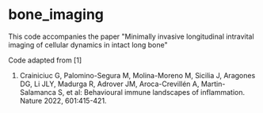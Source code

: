 # bone_imaging

This code accompanies the paper "Minimally invasive longitudinal intravital imaging of cellular dynamics in intact long bone"

Code adapted from [1]

1. Crainiciuc G, Palomino-Segura M, Molina-Moreno M, Sicilia J, Aragones DG, Li JLY, Madurga R, Adrover JM, Aroca-Crevillén A, Martin-Salamanca S, et al: Behavioural immune landscapes of inflammation. Nature 2022, 601:415-421.
